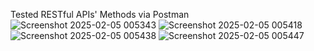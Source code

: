 Tested RESTful APIs' Methods via Postman 
![Screenshot 2025-02-05 005343](https://github.com/user-attachments/assets/059ecedf-74c5-4a9c-b5f4-1a110efb6985)
![Screenshot 2025-02-05 005418](https://github.com/user-attachments/assets/9f4e9237-e3d5-47d1-9512-10d791a6a51d)
![Screenshot 2025-02-05 005438](https://github.com/user-attachments/assets/9a25e391-011d-4fd7-bb3b-a460aa710f0b)
![Screenshot 2025-02-05 005447](https://github.com/user-attachments/assets/342ff633-1f3b-4b1d-9eca-9c9fb4bc545b)
